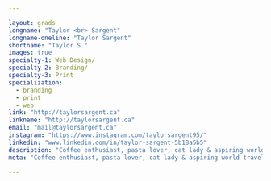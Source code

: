 ```yaml
---

layout: grads
longname: "Taylor <br> Sargent"
longname-oneline: "Taylor Sargent"
shortname: "Taylor S."
images: true
specialty-1: Web Design/
specialty-2: Branding/
specialty-3: Print
specialization:
  - branding
  - print
  - web
link: "http://taylorsargent.ca"
linkname: "http://taylorsargent.ca"
email: "mail@taylorsargent.ca"
instagram: "https://www.instagram.com/taylorsargent95/"
linkedin: "www.linkedin.com/in/taylor-sargent-5b18a5b5"
description: "Coffee enthusiast, pasta lover, cat lady & aspiring world traveler."
meta: "Coffee enthusiast, pasta lover, cat lady & aspiring world traveler."

---
```

